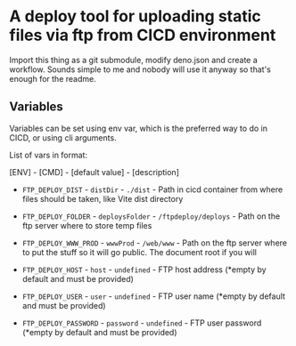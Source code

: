 # A deploy tool for uploading static files via ftp from CICD environment

Import this thing as a git submodule, modify deno.json and create a workflow. Sounds simple to me and nobody will use it anyway so that's enough for the readme.

## Variables

Variables can be set using env var, which is the preferred way to do in CICD, or using cli arguments.

List of vars in format:

\[ENV\] - \[CMD\] - \[default value\] - \[description\]

- `FTP_DEPLOY_DIST` - `distDir` - `./dist` - Path in cicd container from where files should be taken, like Vite dist directory

- `FTP_DEPLOY_FOLDER` - `deploysFolder` - `/ftpdeploy/deploys` - Path on the ftp server where to store temp files

- `FTP_DEPLOY_WWW_PROD` - `wwwProd` - `/web/www` - Path on the ftp server where to put the stuff so it will go public. The document root if you will

- `FTP_DEPLOY_HOST` - `host` - `undefined` - FTP host address (*empty by default and must be provided)

- `FTP_DEPLOY_USER` - `user` - `undefined` - FTP user name (*empty by default and must be provided)

- `FTP_DEPLOY_PASSWORD` - `password` - `undefined` - FTP user password (*empty by default and must be provided)
